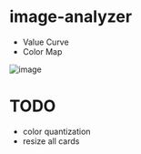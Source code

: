 # image-analyzer

- Value Curve
- Color Map

![image](https://user-images.githubusercontent.com/8611553/177363418-604aecb5-0d91-4ff5-8ad4-98c19355602e.png)


# TODO
- color quantization
- resize all cards

